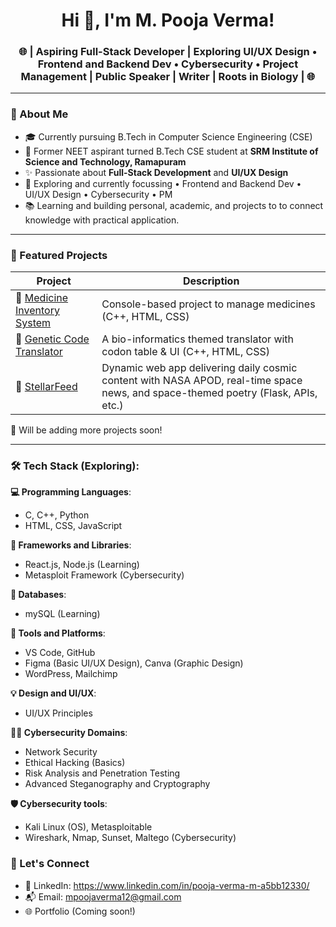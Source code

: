<h1 align="center">Hi 👋, I'm M. Pooja Verma!</h1>
<h3 align="center"> 🌐 | Aspiring Full-Stack Developer | Exploring UI/UX Design • Frontend and Backend Dev • Cybersecurity • Project Management | Public Speaker | Writer | Roots in Biology | 🌐
 </h3>

---

### 🌿 About Me

- 🎓 Currently pursuing B.Tech in Computer Science Engineering (CSE)
- 🧬 Former NEET aspirant turned B.Tech CSE student at **SRM Institute of Science and Technology, Ramapuram**
- ✨ Passionate about **Full-Stack Development** and **UI/UX Design**
- 🎯 Exploring and currently focussing • Frontend and Backend Dev • UI/UX Design • Cybersecurity • PM
- 📚 Learning and building personal, academic, and projects to to connect knowledge with practical application.

---

### 📂 Featured Projects

| Project                      | Description                                                |
|-----------------------------|------------------------------------------------------------|
| 💊 [Medicine Inventory System](https://github.com/mpoojaverma/Medicine-Management-System) | Console-based project to manage medicines (C++, HTML, CSS)           |
| 🧬 [Genetic Code Translator](https://github.com/mpoojaverma/Genetic-Code-Translator) | A bio-informatics themed translator with codon table & UI (C++, HTML, CSS) |
| 🌌 [StellarFeed](https://github.com/mpoojaverma/StellarFeed)               | Dynamic web app delivering daily cosmic content with NASA APOD, real-time space news, and space-themed poetry (Flask, APIs, etc.) |


📌 Will be adding more projects soon!

---
### 🛠️ Tech Stack (Exploring):

**💻 Programming Languages**:
 - C, C++, Python
 - HTML, CSS, JavaScript

**🔬 Frameworks and Libraries**:
- React.js, Node.js (Learning)
- Metasploit Framework (Cybersecurity)

**📁 Databases**:
- mySQL (Learning)

**🧪 Tools and Platforms**:
- VS Code, GitHub
- Figma (Basic UI/UX Design), Canva (Graphic Design)
- WordPress, Mailchimp

**💡 Design and UI/UX**:
 - UI/UX Principles

**🕵️‍♀️ Cybersecurity Domains**:
 - Network Security
 - Ethical Hacking (Basics)
 - Risk Analysis and Penetration Testing
 - Advanced Steganography and Cryptography

**🛡️ Cybersecurity tools**:
- Kali Linux (OS), Metasploitable
- Wireshark, Nmap, Sunset, Maltego (Cybersecurity)

### 🤝 Let's Connect

- 💼 LinkedIn: https://www.linkedin.com/in/pooja-verma-m-a5bb12330/
- 📬 Email: mpoojaverma12@gmail.com  
- 🌐 Portfolio (Coming soon!)
